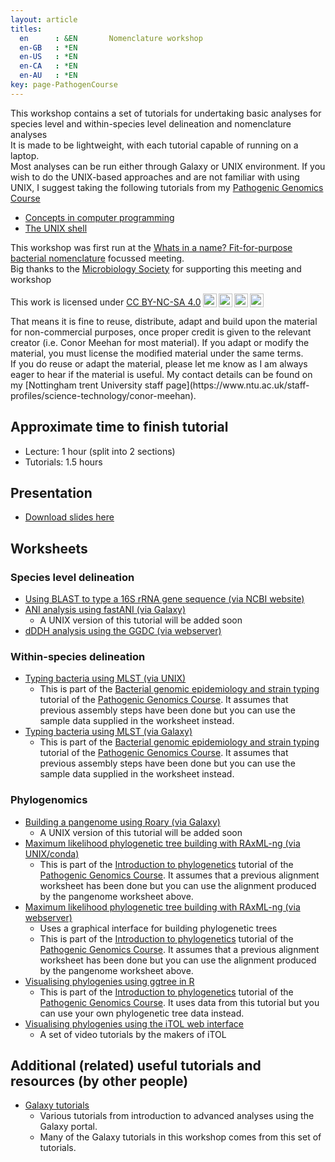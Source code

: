 ```yaml
---
layout: article
titles:
  en      : &EN       Nomenclature workshop 
  en-GB   : *EN
  en-US   : *EN
  en-CA   : *EN
  en-AU   : *EN
key: page-PathogenCourse
---
```



This workshop contains a set of tutorials for undertaking basic analyses for species level and within-species level delineation and nomenclature analyses<br />
It is made to be lightweight, with each tutorial capable of running on a laptop. <br/>
Most analyses can be run either through Galaxy or UNIX environment. If you wish to do the UNIX-based approaches and are not familiar with using UNIX, I suggest taking the following tutorials from my [Pathogenic Genomics Course](https://conmeehan.github.io/PathogenDataCourse/PathogenDataCourse)  <br/>
* [Concepts in computer programming](https://conmeehan.github.io/PathogenDataCourse/ConceptsInComputerProgramming)
* [The UNIX shell](https://conmeehan.github.io/PathogenDataCourse/UNIXshell)

This workshop was first run at the [Whats in a name? Fit-for-purpose bacterial nomenclature](https://microbiologysociety.org/event/society-events-and-meetings/bacterial-nomenclature.html) focussed meeting. <br />
Big thanks to the [Microbiology Society](https://microbiologysociety.org/) for supporting this meeting and workshop


<p xmlns:cc="http://creativecommons.org/ns#" >This work is licensed under <a href="http://creativecommons.org/licenses/by-nc-sa/4.0/?ref=chooser-v1" target="_blank" rel="license noopener noreferrer" style="display:inline-block;">CC BY-NC-SA 4.0<img style="height:22px!important;margin-left:3px;vertical-align:text-bottom;" src="https://mirrors.creativecommons.org/presskit/icons/cc.svg?ref=chooser-v1"><img style="height:22px!important;margin-left:3px;vertical-align:text-bottom;" src="https://mirrors.creativecommons.org/presskit/icons/by.svg?ref=chooser-v1"><img style="height:22px!important;margin-left:3px;vertical-align:text-bottom;" src="https://mirrors.creativecommons.org/presskit/icons/nc.svg?ref=chooser-v1"><img style="height:22px!important;margin-left:3px;vertical-align:text-bottom;" src="https://mirrors.creativecommons.org/presskit/icons/sa.svg?ref=chooser-v1"></a></p>
That means it is fine to reuse, distribute, adapt and build upon the material for non-commercial purposes, once proper credit is given to the relevant creator (i.e. Conor Meehan for most material). If you adapt or modify the material, you must license the modified material under the same terms. <br />
If you do reuse or adapt the material, please let me know as I am always eager to hear if the material is useful. My contact details can be found on my [Nottingham trent University staff page](https://www.ntu.ac.uk/staff-profiles/science-technology/conor-meehan). <br />



## Approximate time to finish tutorial
* Lecture: 1 hour (split into 2 sections)
* Tutorials: 1.5 hours



## Presentation

* [Download slides here](https://conmeehan.github.io/NomenclatureWorkshop/SlideSets/NomenclatureAnalysis.pptx)


## Worksheets 
### Species level delineation
* [Using BLAST to type a 16S rRNA gene sequence (via NCBI website)](https://conmeehan.github.io/NomenclatureWorkshop/Worksheets/NCBI_BLAST_16S)
* [ANI analysis using fastANI (via Galaxy)](https://conmeehan.github.io/NomenclatureWorkshop/Worksheets/fastANI_Galaxy)
  * A UNIX version of this tutorial will be added soon
* [dDDH analysis using the GGDC (via webserver)](https://conmeehan.github.io/NomenclatureWorkshop/Worksheets/GGDC_Webserver)

### Within-species delineation
* [Typing bacteria using MLST (via UNIX)](https://conmeehan.github.io/PathogenDataCourse/Worksheets/TypingBacteria_MLST_UNIX)
  * This is part of the [Bacterial genomic epidemiology and strain typing](https://conmeehan.github.io/PathogenDataCourse/GenomicEpiTyping) tutorial of the [Pathogenic Genomics Course](https://conmeehan.github.io/PathogenDataCourse/PathogenDataCourse). It assumes that previous assembly steps have been done but you can use the sample data supplied in the worksheet instead.
* [Typing bacteria using MLST (via Galaxy)](https://conmeehan.github.io/PathogenDataCourse/Worksheets/TypingBacteria_MLST_Galaxy)
  * This is part of the [Bacterial genomic epidemiology and strain typing](https://conmeehan.github.io/PathogenDataCourse/GenomicEpiTyping) tutorial of the [Pathogenic Genomics Course](https://conmeehan.github.io/PathogenDataCourse/PathogenDataCourse). It assumes that previous assembly steps have been done but you can use the sample data supplied in the worksheet instead.

### Phylogenomics
* [Building a pangenome using Roary (via Galaxy)]()
  * A UNIX version of this tutorial will be added soon
* [Maximum likelihood phylogenetic tree building with RAxML-ng (via UNIX/conda)](https://conmeehan.github.io/PathogenDataCourse/Worksheets/MLPhylogenetics_RAxML-NG)
  * This is part of the [Introduction to phylogenetics](https://conmeehan.github.io/PathogenDataCourse/IntroToPhylogenetics) tutorial of the [Pathogenic Genomics Course](https://conmeehan.github.io/PathogenDataCourse/PathogenDataCourse). It assumes that a previous alignment worksheet has been done but you can use the alignment produced by the pangenome worksheet above.
* [Maximum likelihood phylogenetic tree building with RAxML-ng (via webserver)](https://conmeehan.github.io/PathogenDataCourse/Worksheets/MLPhylogenetics_RAxML-NG_Web)
  * Uses a graphical interface for building phylogenetic trees
  * This is part of the [Introduction to phylogenetics](https://conmeehan.github.io/PathogenDataCourse/IntroToPhylogenetics) tutorial of the [Pathogenic Genomics Course](https://conmeehan.github.io/PathogenDataCourse/PathogenDataCourse). It assumes that a previous alignment worksheet has been done but you can use the alignment produced by the pangenome worksheet above.
* [Visualising phylogenies using ggtree in R](https://conmeehan.github.io/PathogenDataCourse/Worksheets/VisualisePhylogenetics_ggtree)
  * This is part of the [Introduction to phylogenetics](https://conmeehan.github.io/PathogenDataCourse/IntroToPhylogenetics) tutorial of the [Pathogenic Genomics Course](https://conmeehan.github.io/PathogenDataCourse/PathogenDataCourse). It uses data from this tutorial but you can use your own phylogenetic tree data instead.
* [Visualising phylogenies using the iTOL web interface](https://itol.embl.de/video_tutorial.cgi)
  * A set of video tutorials by the makers of iTOL







## Additional (related) useful tutorials and resources (by other people)
* [Galaxy tutorials](https://training.galaxyproject.org/)
   * Various tutorials from introduction to advanced analyses using the Galaxy portal.
   * Many of the Galaxy tutorials in this workshop comes from this set of tutorials.


